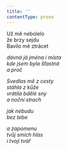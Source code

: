 ```yaml
---
title: ''
contentType: prose
---
```


<section>

Už mě nebolelo  
že brzy sejdu  
Bavilo mě ztrácet

_dávná já jména i místa  
kde jsem byla šťastná  
a proč_

</section>

<section>

_Svedlas mě z cesty  
stáhla z kůže  
vrátila bdělé sny  
a noční strach_

</section>

<section>

_jak nebudu  
bez tebe_

</section>

<section>

_a zapomenu  
tvůj smích hlas  
i tvoji tvář_

</section>
